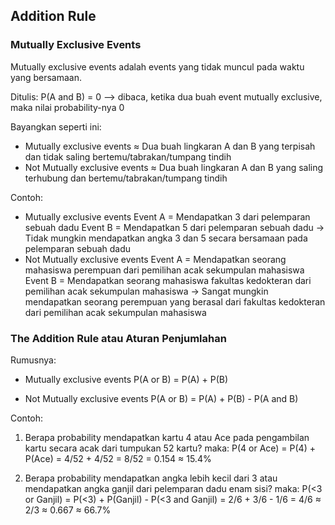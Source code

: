 ## Addition Rule
### Mutually Exclusive Events
Mutually exclusive events adalah events yang tidak muncul pada waktu yang bersamaan.

Ditulis:
P(A and B) = 0 --> dibaca, ketika dua buah event mutually exclusive, maka nilai probability-nya 0

Bayangkan seperti ini:
- Mutually exclusive events ≈ Dua buah lingkaran A dan B yang terpisah dan tidak saling bertemu/tabrakan/tumpang tindih
- Not Mutually exclusive events ≈ Dua buah lingkaran A dan B yang saling terhubung dan bertemu/tabrakan/tumpang tindih

Contoh:
- Mutually exclusive events
Event A = Mendapatkan 3 dari pelemparan sebuah dadu
Event B = Mendapatkan 5 dari pelemparan sebuah dadu
-> Tidak mungkin mendapatkan angka 3 dan 5 secara bersamaan pada pelemparan sebuah dadu
- Not Mutually exclusive events
Event A = Mendapatkan seorang mahasiswa perempuan dari pemilihan acak sekumpulan mahasiswa
Event B = Mendapatkan seorang mahasiswa fakultas kedokteran dari pemilihan acak sekumpulan mahasiswa
-> Sangat mungkin mendapatkan seorang perempuan yang berasal dari fakultas kedokteran dari pemilihan acak sekumpulan mahasiswa

### The Addition Rule atau Aturan Penjumlahan
Rumusnya:
- Mutually exclusive events
P(A or B) = P(A) + P(B)

- Not Mutually exclusive events
P(A or B) = P(A) + P(B) - P(A and B)

Contoh:
1. Berapa probability mendapatkan kartu 4 atau Ace pada pengambilan kartu secara acak dari tumpukan 52 kartu?
maka:
P(4 or Ace) = P(4) + P(Ace)
= 4/52 + 4/52
= 8/52 = 0.154 ≈ 15.4%

2. Berapa probability mendapatkan angka lebih kecil dari 3 atau mendapatkan angka ganjil dari pelemparan dadu enam sisi?
maka:
P(<3 or Ganjil) = P(<3) + P(Ganjil) - P(<3 and Ganjil)
= 2/6 + 3/6 - 1/6
= 4/6 ≈ 2/3 ≈ 0.667 ≈ 66.7%